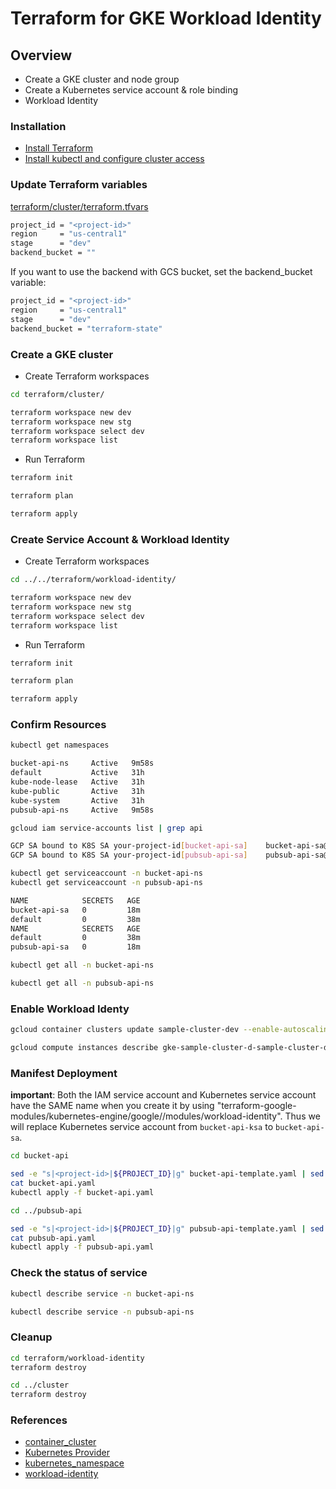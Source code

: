# Terraform for GKE Workload Identity

## Overview

- Create a GKE cluster and node group
- Create a Kubernetes service account & role binding
- Workload Identity

### Installation

- [Install Terraform](https://developer.hashicorp.com/terraform/tutorials/gcp-get-started/install-cli)
- [Install kubectl and configure cluster access](https://cloud.google.com/kubernetes-engine/docs/how-to/cluster-access-for-kubectl)

### Update Terraform variables

[terraform/cluster/terraform.tfvars](terraform.tfvars)

```bash
project_id = "<project-id>"
region     = "us-central1"
stage      = "dev"
backend_bucket = ""
```

If you want to use the backend with GCS bucket, set the backend_bucket variable:

```bash
project_id = "<project-id>"
region     = "us-central1"
stage      = "dev"
backend_bucket = "terraform-state"
```

### Create a GKE cluster

- Create Terraform workspaces

```bash
cd terraform/cluster/

terraform workspace new dev
terraform workspace new stg
terraform workspace select dev
terraform workspace list
```

- Run Terraform

```bash
terraform init

terraform plan

terraform apply
```

### Create Service Account & Workload Identity

- Create Terraform workspaces

```bash
cd ../../terraform/workload-identity/

terraform workspace new dev
terraform workspace new stg
terraform workspace select dev
terraform workspace list
```

- Run Terraform

```bash
terraform init

terraform plan

terraform apply
```

### Confirm Resources

```bash
kubectl get namespaces
```

```bash
bucket-api-ns     Active   9m58s
default           Active   31h
kube-node-lease   Active   31h
kube-public       Active   31h
kube-system       Active   31h
pubsub-api-ns     Active   9m58s
```

```bash
gcloud iam service-accounts list | grep api
```

```bash
GCP SA bound to K8S SA your-project-id[bucket-api-sa]    bucket-api-sa@your-project-id.iam.gserviceaccount.com    False
GCP SA bound to K8S SA your-project-id[pubsub-api-sa]    pubsub-api-sa@your-project-id.iam.gserviceaccount.com    False
```

```bash
kubectl get serviceaccount -n bucket-api-ns
kubectl get serviceaccount -n pubsub-api-ns
```

```bash
NAME            SECRETS   AGE
bucket-api-sa   0         18m
default         0         38m
NAME            SECRETS   AGE
default         0         38m
pubsub-api-sa   0         18m
```

```bash
kubectl get all -n bucket-api-ns

kubectl get all -n pubsub-api-ns
```

### Enable Workload Identy

```bash
gcloud container clusters update sample-cluster-dev --enable-autoscaling

gcloud compute instances describe gke-sample-cluster-d-sample-cluster-d-5aa5a05c-0gnr  --zone=COMPUTE_ZONE --format="flattened(serviceAccounts[].scopes)"
```

### Manifest Deployment

**important**: Both the IAM service account and Kubernetes service account have the SAME name when you create it by using "terraform-google-modules/kubernetes-engine/google//modules/workload-identity". Thus we will replace Kubernetes service account from `bucket-api-ksa` to `bucket-api-sa`.

```bash
cd bucket-api

sed -e "s|<project-id>|${PROJECT_ID}|g" bucket-api-template.yaml | sed -e "s|bucket-api-ksa|bucket-api-sa|g" > bucket-api.yaml
cat bucket-api.yaml
kubectl apply -f bucket-api.yaml
```

```bash
cd ../pubsub-api

sed -e "s|<project-id>|${PROJECT_ID}|g" pubsub-api-template.yaml | sed -e "s|pubsub-api-ksa|pubsub-api-sa|g" > pubsub-api.yaml
cat pubsub-api.yaml
kubectl apply -f pubsub-api.yaml
```

### Check the status of service

```bash
kubectl describe service -n bucket-api-ns

kubectl describe service -n pubsub-api-ns
```

### Cleanup

```bash
cd terraform/workload-identity 
terraform destroy

cd ../cluster
terraform destroy
```

### References

- [container_cluster](https://registry.terraform.io/providers/hashicorp/google/latest/docs/resources/container_cluster)
- [Kubernetes Provider](https://registry.terraform.io/providers/hashicorp/kubernetes/latest/docs)
- [kubernetes_namespace](https://registry.terraform.io/providers/hashicorp/kubernetes/latest/docs/resources/namespace)
- [workload-identity](https://registry.terraform.io/modules/terraform-google-modules/kubernetes-engine/google/latest/submodules/workload-identity)
